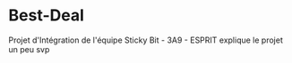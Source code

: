 Best-Deal
=========

Projet d'Intégration de l'équipe Sticky Bit - 3A9 - ESPRIT
explique le projet un peu svp 
